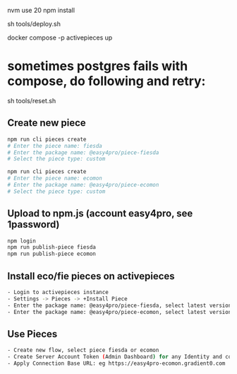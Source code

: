 nvm use 20
npm install

sh tools/deploy.sh

docker compose -p activepieces up

# sometimes postgres fails with compose, do following and retry:
sh tools/reset.sh


## Create new piece
```bash
npm run cli pieces create
# Enter the piece name: fiesda
# Enter the package name: @easy4pro/piece-fiesda
# Select the piece type: custom
```

```bash
npm run cli pieces create
# Enter the piece name: ecomon
# Enter the package name: @easy4pro/piece-ecomon
# Select the piece type: custom
```

## Upload to npm.js (account easy4pro, see 1password)
```bash
npm login
npm run publish-piece fiesda
npm run publish-piece ecomon
```

## Install eco/fie pieces on activepieces
```bash
- Login to activepieces instance
- Settings -> Pieces -> +Install Piece
- Enter the package name: @easy4pro/piece-fiesda, select latest version (starting with 0.0.1)
- Enter the package name: @easy4pro/piece-ecomon, select latest version (starting with 0.0.1)
```

## Use Pieces
```bash
- Create new flow, select piece fiesda or ecomon
- Create Server Account Token (Admin Dashboard) for any Identity and copy Token Value to new Connection
- Apply Connection Base URL: eg https://easy4pro-ecomon.gradient0.com

```

